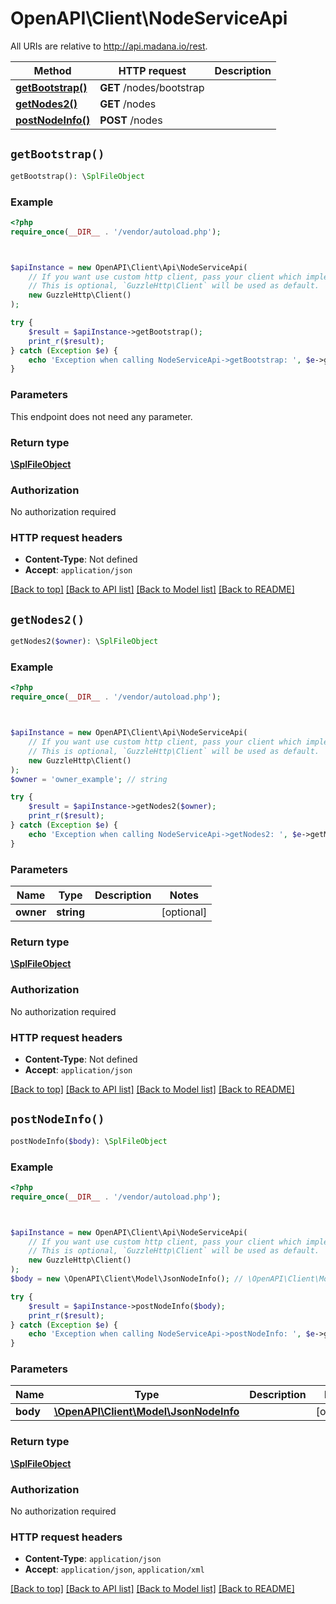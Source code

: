 # OpenAPI\Client\NodeServiceApi

All URIs are relative to http://api.madana.io/rest.

Method | HTTP request | Description
------------- | ------------- | -------------
[**getBootstrap()**](NodeServiceApi.md#getBootstrap) | **GET** /nodes/bootstrap | 
[**getNodes2()**](NodeServiceApi.md#getNodes2) | **GET** /nodes | 
[**postNodeInfo()**](NodeServiceApi.md#postNodeInfo) | **POST** /nodes | 


## `getBootstrap()`

```php
getBootstrap(): \SplFileObject
```



### Example

```php
<?php
require_once(__DIR__ . '/vendor/autoload.php');



$apiInstance = new OpenAPI\Client\Api\NodeServiceApi(
    // If you want use custom http client, pass your client which implements `GuzzleHttp\ClientInterface`.
    // This is optional, `GuzzleHttp\Client` will be used as default.
    new GuzzleHttp\Client()
);

try {
    $result = $apiInstance->getBootstrap();
    print_r($result);
} catch (Exception $e) {
    echo 'Exception when calling NodeServiceApi->getBootstrap: ', $e->getMessage(), PHP_EOL;
}
```

### Parameters

This endpoint does not need any parameter.

### Return type

[**\SplFileObject**](../Model/\SplFileObject.md)

### Authorization

No authorization required

### HTTP request headers

- **Content-Type**: Not defined
- **Accept**: `application/json`

[[Back to top]](#) [[Back to API list]](../../README.md#endpoints)
[[Back to Model list]](../../README.md#models)
[[Back to README]](../../README.md)

## `getNodes2()`

```php
getNodes2($owner): \SplFileObject
```



### Example

```php
<?php
require_once(__DIR__ . '/vendor/autoload.php');



$apiInstance = new OpenAPI\Client\Api\NodeServiceApi(
    // If you want use custom http client, pass your client which implements `GuzzleHttp\ClientInterface`.
    // This is optional, `GuzzleHttp\Client` will be used as default.
    new GuzzleHttp\Client()
);
$owner = 'owner_example'; // string

try {
    $result = $apiInstance->getNodes2($owner);
    print_r($result);
} catch (Exception $e) {
    echo 'Exception when calling NodeServiceApi->getNodes2: ', $e->getMessage(), PHP_EOL;
}
```

### Parameters

Name | Type | Description  | Notes
------------- | ------------- | ------------- | -------------
 **owner** | **string**|  | [optional]

### Return type

[**\SplFileObject**](../Model/\SplFileObject.md)

### Authorization

No authorization required

### HTTP request headers

- **Content-Type**: Not defined
- **Accept**: `application/json`

[[Back to top]](#) [[Back to API list]](../../README.md#endpoints)
[[Back to Model list]](../../README.md#models)
[[Back to README]](../../README.md)

## `postNodeInfo()`

```php
postNodeInfo($body): \SplFileObject
```



### Example

```php
<?php
require_once(__DIR__ . '/vendor/autoload.php');



$apiInstance = new OpenAPI\Client\Api\NodeServiceApi(
    // If you want use custom http client, pass your client which implements `GuzzleHttp\ClientInterface`.
    // This is optional, `GuzzleHttp\Client` will be used as default.
    new GuzzleHttp\Client()
);
$body = new \OpenAPI\Client\Model\JsonNodeInfo(); // \OpenAPI\Client\Model\JsonNodeInfo

try {
    $result = $apiInstance->postNodeInfo($body);
    print_r($result);
} catch (Exception $e) {
    echo 'Exception when calling NodeServiceApi->postNodeInfo: ', $e->getMessage(), PHP_EOL;
}
```

### Parameters

Name | Type | Description  | Notes
------------- | ------------- | ------------- | -------------
 **body** | [**\OpenAPI\Client\Model\JsonNodeInfo**](../Model/JsonNodeInfo.md)|  | [optional]

### Return type

[**\SplFileObject**](../Model/\SplFileObject.md)

### Authorization

No authorization required

### HTTP request headers

- **Content-Type**: `application/json`
- **Accept**: `application/json`, `application/xml`

[[Back to top]](#) [[Back to API list]](../../README.md#endpoints)
[[Back to Model list]](../../README.md#models)
[[Back to README]](../../README.md)
